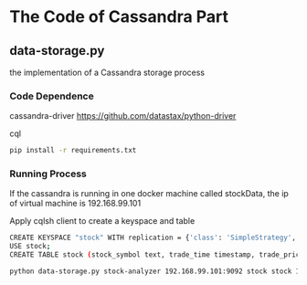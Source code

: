 # The Code of Cassandra Part

## data-storage.py
the implementation of a Cassandra storage process

### Code Dependence
cassandra-driver    https://github.com/datastax/python-driver

cql

```sh
pip install -r requirements.txt
```

### Running Process
If the cassandra is running in one docker machine called stockData, the ip of virtual machine is 192.168.99.101

Apply cqlsh client to create a keyspace and table
```sh
CREATE KEYSPACE "stock" WITH replication = {'class': 'SimpleStrategy', 'replication_factor': 1} AND durable_writes = 'true';
USE stock;
CREATE TABLE stock (stock_symbol text, trade_time timestamp, trade_price float, PRIMARY KEY (stock_symbol,trade_time));
```

```sh
python data-storage.py stock-analyzer 192.168.99.101:9092 stock stock 192.168.99.101
```
